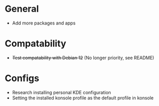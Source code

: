# General
- Add more packages and apps

# Compatability
- ~~Test compatability with Debian 12~~ (No longer priority, see README)

# Configs
- Research installing personal KDE configuration
- Setting the installed konsole profile as the default profile in konsole